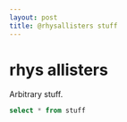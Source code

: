 ```yaml
---
layout: post
title: @rhysallisters stuff
---
```


rhys allisters 
=============

Arbitrary stuff.

```sql
select * from stuff
```
